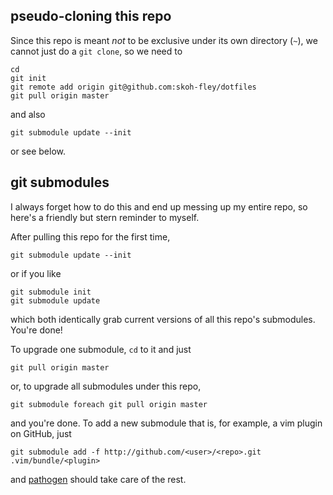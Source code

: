
pseudo-cloning this repo
------------------------
Since this repo is meant *not* to be exclusive under its own directory (`~`),
we cannot just do a `git clone`, so we need to

	cd
	git init
	git remote add origin git@github.com:skoh-fley/dotfiles
	git pull origin master

and also

	git submodule update --init
	
or see below.

git submodules
--------------
I always forget how to do this and end up messing up my entire repo, so here's
a friendly but stern reminder to myself.

After pulling this repo for the first time,

	git submodule update --init

or if you like 

	git submodule init
	git submodule update

which both identically grab current versions of all this repo's submodules.
You're done!

To upgrade one submodule, `cd` to it and just

	git pull origin master

or, to upgrade all submodules under this repo,

	git submodule foreach git pull origin master

and you're done. To add a new submodule that is, for example, a vim plugin on
GitHub, just

	git submodule add -f http://github.com/<user>/<repo>.git .vim/bundle/<plugin>

and [pathogen][1] should take care of the rest.

[1]: http://github.com/tpope/vim-pathogen/ "tpope/vim-pathogen"

